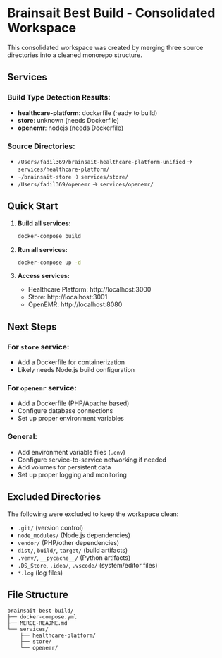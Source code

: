 # Brainsait Best Build - Consolidated Workspace

This consolidated workspace was created by merging three source directories into a cleaned monorepo structure.

## Services

### Build Type Detection Results:
- **healthcare-platform**: dockerfile (ready to build)
- **store**: unknown (needs Dockerfile)
- **openemr**: nodejs (needs Dockerfile)

### Source Directories:
- `/Users/fadil369/brainsait-healthcare-platform-unified` → `services/healthcare-platform/`
- `~/brainsait-store` → `services/store/`
- `/Users/fadil369/openemr` → `services/openemr/`

## Quick Start

1. **Build all services:**
   ```bash
   docker-compose build
   ```

2. **Run all services:**
   ```bash
   docker-compose up -d
   ```

3. **Access services:**
   - Healthcare Platform: http://localhost:3000
   - Store: http://localhost:3001
   - OpenEMR: http://localhost:8080

## Next Steps

### For `store` service:
- Add a Dockerfile for containerization
- Likely needs Node.js build configuration

### For `openemr` service:
- Add a Dockerfile (PHP/Apache based)
- Configure database connections
- Set up proper environment variables

### General:
- Add environment variable files (`.env`)
- Configure service-to-service networking if needed
- Add volumes for persistent data
- Set up proper logging and monitoring

## Excluded Directories
The following were excluded to keep the workspace clean:
- `.git/` (version control)
- `node_modules/` (Node.js dependencies)
- `vendor/` (PHP/other dependencies)
- `dist/`, `build/`, `target/` (build artifacts)
- `.venv/`, `__pycache__/` (Python artifacts)
- `.DS_Store`, `.idea/`, `.vscode/` (system/editor files)
- `*.log` (log files)

## File Structure
```
brainsait-best-build/
├── docker-compose.yml
├── MERGE-README.md
└── services/
    ├── healthcare-platform/
    ├── store/
    └── openemr/
```
